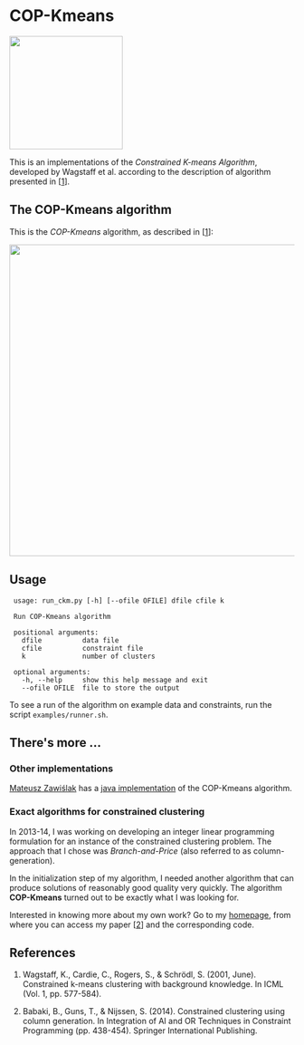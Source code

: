# COP-Kmeans

<p align="left">
	<img src="http://bhrzslm.github.io/copkmeans/images/diagram.svg"
	     width="200">
</p>

This is an implementations of the *Constrained K-means Algorithm*,
developed by Wagstaff et al. according to the description of algorithm
presented in [[1][1]].



## The COP-Kmeans algorithm 
This is the *COP-Kmeans* algorithm, as described in [[1][1]]:

<img src="http://bhrzslm.github.io/copkmeans/images/algo.svg" 
     width="550">

## Usage

```
 usage: run_ckm.py [-h] [--ofile OFILE] dfile cfile k

 Run COP-Kmeans algorithm

 positional arguments:
   dfile          data file
   cfile          constraint file
   k              number of clusters

 optional arguments:
   -h, --help     show this help message and exit
   --ofile OFILE  file to store the output

```

To see a run of the algorithm on example data and constraints, run the script `examples/runner.sh`.

## There's more ...

### Other implementations

[Mateusz Zawiślak](https://github.com/mateuszzawislak) has a [java implementation](https://github.com/mateuszzawislak/k-means-clustering) of the COP-Kmeans algorithm. 

### Exact algorithms for constrained clustering

In 2013-14, I was working on developing an integer linear programming
formulation for an instance of the constrained clustering problem. The
approach that I chose was *Branch-and-Price* (also referred to as
column-generation). 

In the initialization step of my algorithm, I needed another algorithm
that can produce solutions of reasonably good quality very
quickly. The algorithm **COP-Kmeans** turned out to be exactly what I
was looking for.

Interested in knowing more about my own work? Go to my
[homepage][page], from where you can access my paper [[2][2]] and the
corresponding code.

## References
1. Wagstaff, K., Cardie, C., Rogers, S., & Schrödl, S. (2001,
June). Constrained k-means clustering with background knowledge. In
ICML (Vol. 1, pp. 577-584).

2. Babaki, B., Guns, T., & Nijssen, S. (2014). Constrained clustering
using column generation. In Integration of AI and OR Techniques in
Constraint Programming (pp. 438-454). Springer International
Publishing.

[1]: https://web.cse.msu.edu/~cse802/notes/ConstrainedKmeans.pdf
[2]: https://lirias.kuleuven.be/bitstream/123456789/437301/3/Constrained_Clustering_using_Column_Generation.pdf
[page]: http://people.cs.kuleuven.be/~behrouz.babaki/#publications
